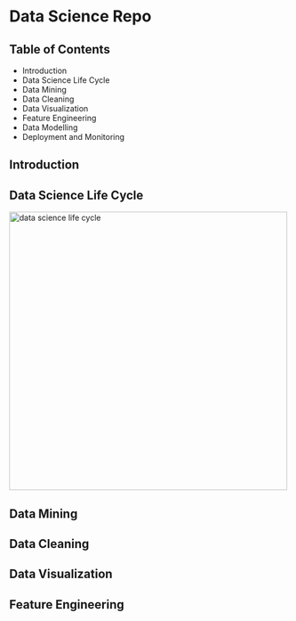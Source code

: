 # Data Science Repo

## Table of Contents
* Introduction
* Data Science Life Cycle
* Data Mining
* Data Cleaning
* Data Visualization
* Feature Engineering
* Data Modelling
* Deployment and Monitoring

## Introduction

## Data Science Life Cycle
<img src="https://datamapu.com/images/20230913_datascience_lifecycle/ds_lifecycle.jpg" alt="data science life cycle" width="500" height="auto">

## Data Mining

## Data Cleaning

## Data Visualization

## Feature Engineering




